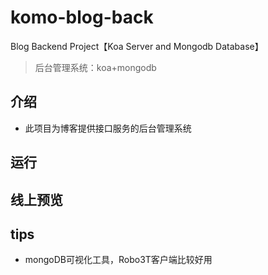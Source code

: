 # komo-blog-back
Blog Backend Project【Koa Server and Mongodb Database】
>后台管理系统：koa+mongodb

## 介绍
+ 此项目为博客提供接口服务的后台管理系统

## 运行

## 线上预览

## tips
+ mongoDB可视化工具，Robo3T客户端比较好用
